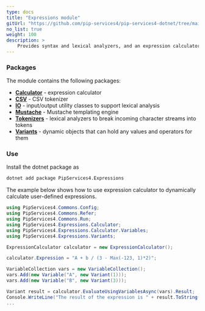 ```yaml
---
type: docs
title: "Expressions module"
gitUrl: "https://github.com/pip-services4/pip-services4-dotnet/tree/main/pip-services4-elasticsearch-dotnet"
no_list: true
weight: 100
description: > 
    Provides syntax and lexical analyzers, and an expression calculator optimized for repeated calculations.
---
```


### Packages

The module contains the following packages:
- [**Calculator**](calculator) - expression calculator
- [**CSV**](csv) - CSV tokenizer
- [**IO**](io) - input/output utility classes to support lexical analysis
- [**Mustache**](mustache) - Mustache templating engine
- [**Tokenizers**](tokenizers) - lexical analyzers to break incoming character streams into tokens
- [**Variants**](variants) - dynamic objects that can hold any values and operators for them


### Use

Install the dotnet package as
```bash
dotnet add package PipServices4.Expressions
```

The example below shows how to use expression calculator to dynamically
calculate user-defined expressions.

```cs
using PipServices4.Commons.Config;
using PipServices4.Commons.Refer;
using PipServices4.Commons.Run;
using PipServices4.Expressions.Calculator;
using PipServices4.Expressions.Calculator.Variables;
using PipServices4.Expressions.Variants;

ExpressionCalculator calculator = new ExpressionCalculator();

calculator.Expression = "A + b / (3 - Max(-123, 1)*2)";

VariableCollection vars = new VariableCollection();
vars.Add(new Variable("A", new Variant(1)));
vars.Add(new Variable("B", new Variant(3)));

Variant result = calculator.EvaluateUsingVariablesAsync(vars).Result;
Console.WriteLine("The result of the expression is " + result.ToString());
...
```
